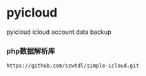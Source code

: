 # pyicloud
pyicloud icloud account data backup

### php数据解析库

```bash
https://github.com/szwtdl/simple-icloud.git
```
